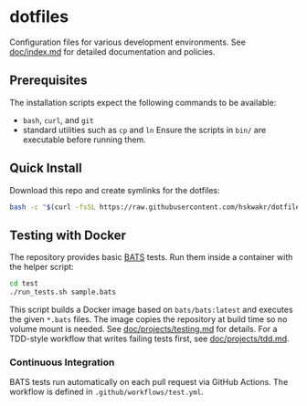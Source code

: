 # dotfiles

Configuration files for various development environments.
See [doc/index.md](doc/index.md) for detailed documentation and policies.

## Prerequisites
The installation scripts expect the following commands to be available:

- `bash`, `curl`, and `git`
- standard utilities such as `cp` and `ln`
Ensure the scripts in `bin/` are executable before running them.

## Quick Install
Download this repo and create symlinks for the dotfiles:
```sh
bash -c "$(curl -fsSL https://raw.githubusercontent.com/hskwakr/dotfiles/main/bin/install.sh)"
```

## Testing with Docker
The repository provides basic [BATS](https://github.com/bats-core/bats-core) tests.
Run them inside a container with the helper script:

```sh
cd test
./run_tests.sh sample.bats
```

This script builds a Docker image based on `bats/bats:latest` and executes the given
`*.bats` files. The image copies the repository at build time so no volume mount is needed.
See [doc/projects/testing.md](doc/projects/testing.md) for details.
For a TDD-style workflow that writes failing tests first, see
[doc/projects/tdd.md](doc/projects/tdd.md).

### Continuous Integration
BATS tests run automatically on each pull request via GitHub Actions. The workflow is defined in `.github/workflows/test.yml`.
